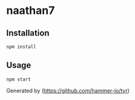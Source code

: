 # naathan7


## Installation

`npm install`

## Usage

`npm start`

Generated by (https://github.com/hammer-io/tyr)